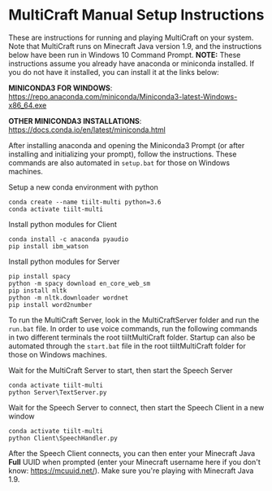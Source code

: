 # MultiCraft Manual Setup Instructions
These are instructions for running and playing MultiCraft on your system. Note that MultiCraft runs on Minecraft Java version 1.9, and the instructions below have been run in Windows 10 Command Prompt.
__NOTE:__ These instructions assume you already have anaconda or miniconda installed. If you do not have it installed, you can install it at the links below:

__MINICONDA3 FOR WINDOWS__: https://repo.anaconda.com/miniconda/Miniconda3-latest-Windows-x86_64.exe

__OTHER MINICONDA3 INSTALLATIONS__: https://docs.conda.io/en/latest/miniconda.html

After installing anaconda and opening the Miniconda3 Prompt (or after installing and initializing your prompt), follow the instructions. These commands are also automated in `setup.bat` for those on Windows machines.

Setup a new conda environment with python
```
conda create --name tiilt-multi python=3.6
conda activate tiilt-multi
```

Install python modules for Client
```
conda install -c anaconda pyaudio
pip install ibm_watson
```

Install python modules for Server
```
pip install spacy
python -m spacy download en_core_web_sm
pip install nltk
python -m nltk.downloader wordnet
pip install word2number
```
To run the MultiCraft Server, look in the MultiCraftServer folder and run the `run.bat` file.
In order to use voice commands, run the following commands in two different terminals the root tiiltMultiCraft folder. Startup can also be automated through the `start.bat` file in the root tiiltMultiCraft folder for those on Windows machines.

Wait for the MultiCraft Server to start, then start the Speech Server
```
conda activate tiilt-multi
python Server\TextServer.py
```
Wait for the Speech Server to connect, then start the Speech Client in a new window
```
conda activate tiilt-multi
python Client\SpeechHandler.py
```
After the Speech Client connects, you can then enter your Minecraft Java __Full__ UUID when prompted (enter your Minecraft username here if you don't know: https://mcuuid.net/). Make sure you're playing with Minecraft Java 1.9.
